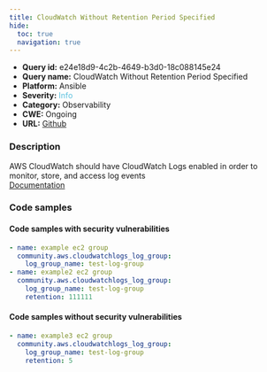 ```yaml
---
title: CloudWatch Without Retention Period Specified
hide:
  toc: true
  navigation: true
---
```


<style>
  .highlight .hll {
    background-color: #ff171742;
  }
  .md-content {
    max-width: 1100px;
    margin: 0 auto;
  }
</style>

-   **Query id:** e24e18d9-4c2b-4649-b3d0-18c088145e24
-   **Query name:** CloudWatch Without Retention Period Specified
-   **Platform:** Ansible
-   **Severity:** <span style="color:#5bc0de">Info</span>
-   **Category:** Observability
-   **CWE:** Ongoing
-   **URL:** [Github](https://github.com/Checkmarx/kics/tree/master/assets/queries/ansible/aws/cloudwatch_without_retention_period_specified)

### Description
AWS CloudWatch should have CloudWatch Logs enabled in order to monitor, store, and access log events<br>
[Documentation](https://docs.ansible.com/ansible/latest/collections/community/aws/cloudwatchlogs_log_group_module.html)

### Code samples
#### Code samples with security vulnerabilities
```yaml title="Positive test num. 1 - yaml file" hl_lines="2 7"
- name: example ec2 group
  community.aws.cloudwatchlogs_log_group:
    log_group_name: test-log-group
- name: example2 ec2 group
  community.aws.cloudwatchlogs_log_group:
    log_group_name: test-log-group
    retention: 111111

```


#### Code samples without security vulnerabilities
```yaml title="Negative test num. 1 - yaml file"
- name: example3 ec2 group
  community.aws.cloudwatchlogs_log_group:
    log_group_name: test-log-group
    retention: 5

```
